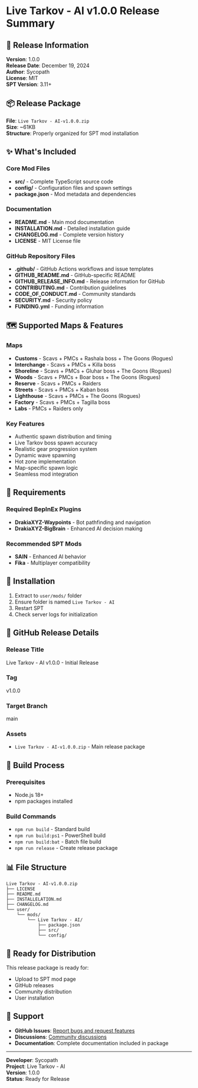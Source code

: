 # Live Tarkov - AI v1.0.0 Release Summary

## 🎯 Release Information

**Version**: 1.0.0  
**Release Date**: December 19, 2024  
**Author**: Sycopath  
**License**: MIT  
**SPT Version**: 3.11+

## 📦 Release Package

**File**: `Live Tarkov - AI-v1.0.0.zip`  
**Size**: ~61KB  
**Structure**: Properly organized for SPT mod installation

## ✨ What's Included

### Core Mod Files
- **src/** - Complete TypeScript source code
- **config/** - Configuration files and spawn settings
- **package.json** - Mod metadata and dependencies

### Documentation
- **README.md** - Main mod documentation
- **INSTALLATION.md** - Detailed installation guide
- **CHANGELOG.md** - Complete version history
- **LICENSE** - MIT License file

### GitHub Repository Files
- **.github/** - GitHub Actions workflows and issue templates
- **GITHUB_README.md** - GitHub-specific README
- **GITHUB_RELEASE_INFO.md** - Release information for GitHub
- **CONTRIBUTING.md** - Contribution guidelines
- **CODE_OF_CONDUCT.md** - Community standards
- **SECURITY.md** - Security policy
- **FUNDING.yml** - Funding information

## 🗺️ Supported Maps & Features

### Maps
- **Customs** - Scavs + PMCs + Rashala boss + The Goons (Rogues)
- **Interchange** - Scavs + PMCs + Killa boss
- **Shoreline** - Scavs + PMCs + Gluhar boss + The Goons (Rogues)
- **Woods** - Scavs + PMCs + Boar boss + The Goons (Rogues)
- **Reserve** - Scavs + PMCs + Raiders
- **Streets** - Scavs + PMCs + Kaban boss
- **Lighthouse** - Scavs + PMCs + The Goons (Rogues)
- **Factory** - Scavs + PMCs + Tagilla boss
- **Labs** - PMCs + Raiders only

### Key Features
- Authentic spawn distribution and timing
- Live Tarkov boss spawn accuracy
- Realistic gear progression system
- Dynamic wave spawning
- Hot zone implementation
- Map-specific spawn logic
- Seamless mod integration

## 🔧 Requirements

### Required BepInEx Plugins
- **DrakiaXYZ-Waypoints** - Bot pathfinding and navigation
- **DrakiaXYZ-BigBrain** - Enhanced AI decision making

### Recommended SPT Mods
- **SAIN** - Enhanced AI behavior
- **Fika** - Multiplayer compatibility

## 🚀 Installation

1. Extract to `user/mods/` folder
2. Ensure folder is named `Live Tarkov - AI`
3. Restart SPT
4. Check server logs for initialization

## 📝 GitHub Release Details

### Release Title
Live Tarkov - AI v1.0.0 - Initial Release

### Tag
v1.0.0

### Target Branch
main

### Assets
- `Live Tarkov - AI-v1.0.0.zip` - Main release package

## 🔄 Build Process

### Prerequisites
- Node.js 18+
- npm packages installed

### Build Commands
- `npm run build` - Standard build
- `npm run build:ps1` - PowerShell build
- `npm run build:bat` - Batch file build
- `npm run release` - Create release package

## 📊 File Structure

```
Live Tarkov - AI-v1.0.0.zip
├── LICENSE
├── README.md
├── INSTALLELATION.md
├── CHANGELOG.md
└── user/
    └── mods/
        └── Live Tarkov - AI/
            ├── package.json
            ├── src/
            └── config/
```

## 🎉 Ready for Distribution

This release package is ready for:
- Upload to SPT mod page
- GitHub releases
- Community distribution
- User installation

## 🤝 Support

- **GitHub Issues**: [Report bugs and request features](https://github.com/Sycopath/live-tarkov-ai/issues)
- **Discussions**: [Community discussions](https://github.com/Sycopath/live-tarkov-ai/discussions)
- **Documentation**: Complete documentation included in package

---

**Developer**: Sycopath  
**Project**: Live Tarkov - AI  
**Version**: 1.0.0  
**Status**: Ready for Release
